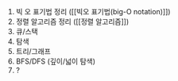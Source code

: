 1. 빅 오 표기법 정리 ([[빅오 표기법(big-O notation)]])
2. 정렬 알고리즘 정리 ([[정렬 알고리즘]])
3. 큐/스택
4. 탐색
5. 트리/그래프
6. BFS/DFS (깊이/넓이 탐색)
7. ?

